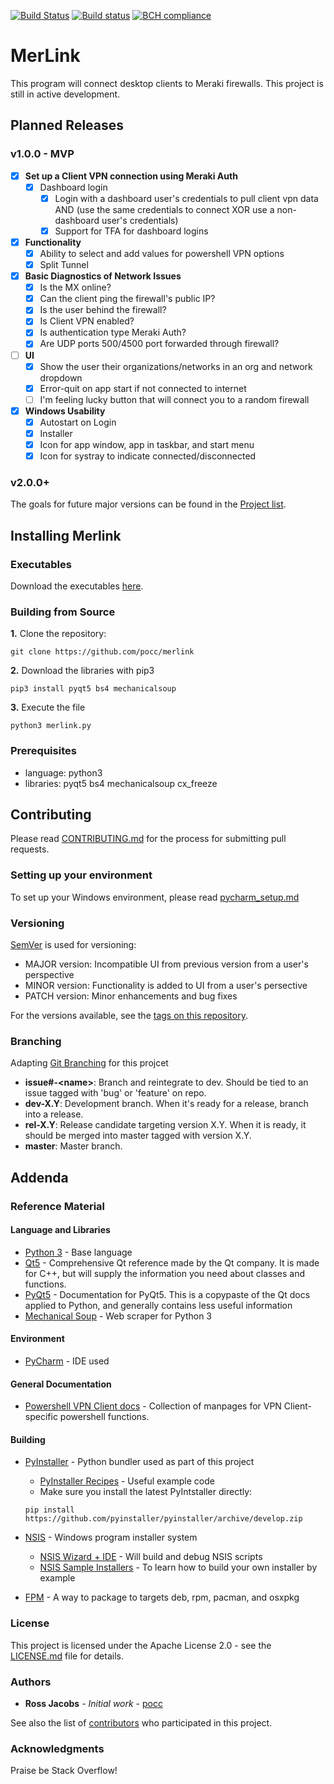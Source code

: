 [![Build Status](https://travis-ci.org/pocc/merlink.svg?branch=master)](https://travis-ci.org/pocc/merlink)
[![Build status](https://ci.appveyor.com/api/projects/status/ktmvfms5ithcevcl/branch/master?svg=true)](https://ci.appveyor.com/project/pocc/merlink/branch/master)
[![BCH compliance](https://bettercodehub.com/edge/badge/pocc/merlink?branch=master)](https://bettercodehub.com/)

# MerLink
This program will connect desktop clients to Meraki firewalls. This project is still in active development.

## Planned Releases
### v1.0.0 - MVP
* [x] **Set up a Client VPN connection using Meraki Auth**
  * [x] Dashboard login
    * [x] Login with a dashboard user's credentials to pull client vpn data AND (use the same credentials to connect XOR use a non-dashboard user's credentials)
    * [x] Support for TFA for dashboard logins
* [x] **Functionality**
  * [x] Ability to select and add values for powershell VPN options 
  * [x] Split Tunnel

* [x] **Basic Diagnostics of Network Issues**
  * [x] Is the MX online?
  * [x] Can the client ping the firewall's public IP?
  * [x] Is the user behind the firewall?
  * [x] Is Client VPN enabled?
  * [x] Is authentication type Meraki Auth?
  * [x] Are UDP ports 500/4500 port forwarded through firewall?

* [ ] **UI**
  * [x] Show the user their organizations/networks in an org and network dropdown
  * [x] Error-quit on app start if not connected to internet
  * [ ] I'm feeling lucky button that will connect you to a random firewall

* [x] **Windows Usability**
  * [x] Autostart on Login
  * [x] Installer
  * [x] Icon for app window, app in taskbar, and start menu
  * [x] Icon for systray to indicate connected/disconnected
 
### v2.0.0+
The goals for future major versions can be found in the [Project list](https://github.com/pocc/merlink/projects).
  
## Installing Merlink
### Executables
Download the executables [here](https://github.com/pocc/merlink/releases).

### Building from Source
**1.** Clone the repository:

```git clone https://github.com/pocc/merlink```

**2.** Download the libraries with pip3

```pip3 install pyqt5 bs4 mechanicalsoup```

**3.** Execute the file

```python3 merlink.py```

### Prerequisites

* language: python3 
* libraries: pyqt5 bs4 mechanicalsoup cx_freeze

## Contributing

Please read [CONTRIBUTING.md](https://github.com/pocc/merlink/blob/master/docs/CONTRIBUTING.md) for the process for submitting pull requests.

### Setting up your environment
To set up your Windows environment, please read [pycharm_setup.md](https://github.com/pocc/merlink/blob/master/docs/pycharm_setup.md)

### Versioning

[SemVer](http://semver.org/) is used for versioning: 
* MAJOR version: Incompatible UI from previous version from a user's perspective
* MINOR version: Functionality is added to UI from a user's persective
* PATCH version: Minor enhancements and bug fixes

For the versions available, see the [tags on this repository](https://github.com/pocc/merlink/tags). 

### Branching
Adapting [Git Branching](http://nvie.com/posts/a-successful-git-branching-model/) for this projcet

* **issue#-\<name\>**: Branch and reintegrate to dev. Should be tied to an issue tagged with 'bug' or 'feature' on repo.
* **dev-X.Y**: Development branch. When it's ready for a release, branch into a release.
* **rel-X.Y**: Release candidate targeting version X.Y. When it is ready, it should be merged into master tagged with version X.Y.
* **master**: Master branch.

## Addenda
### Reference Material
#### Language and Libraries
* [Python 3](https://www.python.org/) - Base language
* [Qt5](https://doc.qt.io/qt-5/index.html) - Comprehensive Qt reference made by the Qt company. It is made for C++, but will supply the information you need about classes and functions.
* [PyQt5](http://pyqt.sourceforge.net/Docs/PyQt5/) - Documentation for PyQt5. This is a copypaste of the Qt docs applied to Python, and generally contains less useful information  
* [Mechanical Soup](https://github.com/MechanicalSoup/MechanicalSoup) - Web scraper for Python 3

#### Environment
* [PyCharm](https://www.jetbrains.com/pycharm/) - IDE used

#### General Documentation
* [Powershell VPN Client docs](https://docs.microsoft.com/en-us/powershell/module/vpnclient/?view=win10-ps) - Collection of manpages for VPN Client-specific powershell functions.

#### Building
* [PyInstaller](https://pyinstaller.readthedocs.io/en/v3.3.1/) - Python bundler used as part of this project 
    * [PyInstaller Recipes](https://github.com/pyinstaller/pyinstaller/wiki/Recipes) - Useful example code
    * Make sure you install the latest PyIntstaller directly:
    
    `pip install https://github.com/pyinstaller/pyinstaller/archive/develop.zip
`
* [NSIS](http://nsis.sourceforge.net/Docs/) - Windows program installer system
    * [NSIS Wizard + IDE](http://hmne.sourceforge.net/) - Will build and debug NSIS scripts
    * [NSIS Sample Installers](http://nsis.sourceforge.net/Category:Real_World_Installers) - To learn how to build your own installer by example
* [FPM](https://github.com/jordansissel/fpm) - A way to package to targets deb, rpm, pacman, and osxpkg

### License

This project is licensed under the Apache License 2.0 - see the [LICENSE.md](LICENSE.md) file for details.

### Authors

* **Ross Jacobs** - *Initial work* - [pocc](https://github.com/pocc)

See also the list of [contributors](https://github.com/pocc/merlink/contributors) who participated in this project.

### Acknowledgments
Praise be Stack Overflow!
